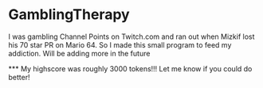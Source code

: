 # GamblingTherapy
I was gambling Channel Points on Twitch.com and ran out when Mizkif lost his 70 star PR on Mario 64. So I made this small program to feed my addiction. Will be adding more in the future

*** My highscore was roughly 3000 tokens!!! Let me know if you could do better!
